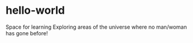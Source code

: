 # hello-world
Space for learning
Exploring areas of the universe where no man/woman has gone before!
